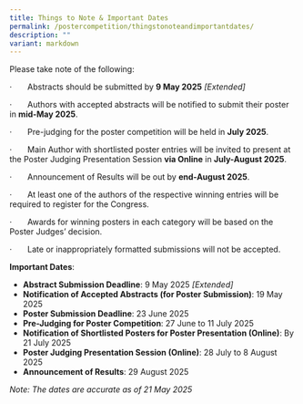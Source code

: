 ```yaml
---
title: Things to Note & Important Dates
permalink: /postercompetition/thingstonoteandimportantdates/
description: ""
variant: markdown
---
```

Please take note of the following:

·       Abstracts should be submitted by **9 May 2025** *[Extended]*

·       Authors with accepted abstracts will be notified to submit their poster in **mid-May 2025**.

·       Pre-judging for the poster competition will be held in **July 2025**.

·       Main Author with shortlisted poster entries will be invited to present at the Poster Judging Presentation Session **via Online** in **July-August 2025**.

·       Announcement of Results will be out by **end-August 2025**.

·       At least one of the authors of the respective winning entries will be required to register for the Congress.

·       Awards for winning posters in each category will be based on the Poster Judges’ decision.

·       Late or inappropriately formatted submissions will not be accepted.

**Important Dates**:
* **Abstract Submission Deadline**: 9 May 2025 *[Extended]*
* **Notification of Accepted Abstracts (for Poster Submission)**: 19 May 2025
* **Poster Submission Deadline**: 23 June 2025
* **Pre-Judging for Poster Competition**: 27 June to 11 July 2025
* **Notification of Shortlisted Posters for Poster Presentation (Online)**: By 21 July 2025
* **Poster Judging Presentation Session (Online)**: 28 July to 8 August 2025
* **Announcement of Results**: 29 August 2025

*Note: The dates are accurate as of 21 May 2025*